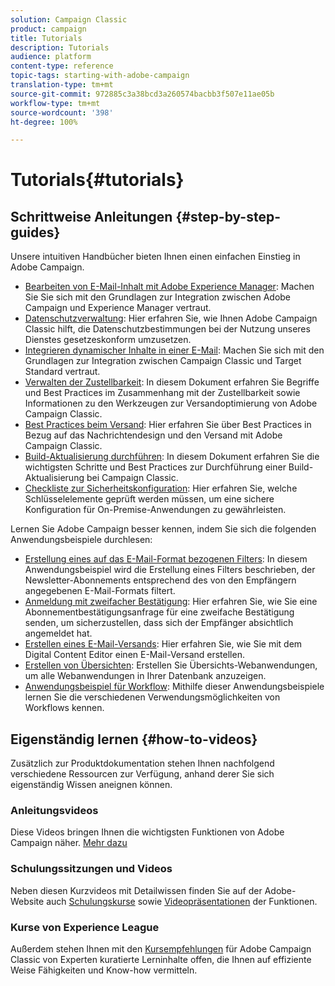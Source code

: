 ```yaml
---
solution: Campaign Classic
product: campaign
title: Tutorials
description: Tutorials
audience: platform
content-type: reference
topic-tags: starting-with-adobe-campaign
translation-type: tm+mt
source-git-commit: 972885c3a38bcd3a260574bacbb3f507e11ae05b
workflow-type: tm+mt
source-wordcount: '398'
ht-degree: 100%

---
```



# Tutorials{#tutorials}

## Schrittweise Anleitungen {#step-by-step-guides}

Unsere intuitiven Handbücher bieten Ihnen einen einfachen Einstieg in Adobe Campaign.

* [Bearbeiten von E-Mail-Inhalt mit Adobe Experience Manager](https://helpx.adobe.com/de/campaign/kb/acc-aem.html): Machen Sie Sie sich mit den Grundlagen zur Integration zwischen Adobe Campaign und Experience Manager vertraut.
* [Datenschutzverwaltung](https://helpx.adobe.com/de/campaign/kb/acc-privacy.html): Hier erfahren Sie, wie Ihnen Adobe Campaign Classic hilft, die Datenschutzbestimmungen bei der Nutzung unseres Dienstes gesetzeskonform umzusetzen.
* [Integrieren dynamischer Inhalte in einer E-Mail](https://docs.adobe.com/content/help/de-DE/campaign-classic/using/integrating-with-adobe-experience-cloud/adobe-target/inserting-a-dynamic-image.html): Machen Sie sich mit den Grundlagen zur Integration zwischen Campaign Classic und Target Standard vertraut.
* [Verwalten der Zustellbarkeit](../../delivery/using/deliverability-key-points.md): In diesem Dokument erfahren Sie Begriffe und Best Practices im Zusammenhang mit der Zustellbarkeit sowie Informationen zu den Werkzeugen zur Versandoptimierung von Adobe Campaign Classic.
* [Best Practices beim Versand](../../delivery/using/delivery-best-practices.md): Hier erfahren Sie über Best Practices in Bezug auf das Nachrichtendesign und den Versand mit Adobe Campaign Classic.
* [Build-Aktualisierung durchführen](https://helpx.adobe.com/de/campaign/kb/acc-build-upgrade.html): In diesem Dokument erfahren Sie die wichtigsten Schritte und Best Practices zur Durchführung einer Build-Aktualisierung bei Campaign Classic.
* [Checkliste zur Sicherheitskonfiguration](https://helpx.adobe.com/de/campaign/kb/acc-security.html): Hier erfahren Sie, welche Schlüsselelemente geprüft werden müssen, um eine sichere Konfiguration für On-Premise-Anwendungen zu gewährleisten.

Lernen Sie Adobe Campaign besser kennen, indem Sie sich die folgenden Anwendungsbeispiele durchlesen:

* [Erstellung eines auf das E-Mail-Format bezogenen Filters](../../platform/using/use-case.md#creating-a-filter-on-the-email-format-of-subscribers): In diesem Anwendungsbeispiel wird die Erstellung eines Filters beschrieben, der Newsletter-Abonnements entsprechend des von den Empfängern angegebenen E-Mail-Formats filtert.
* [Anmeldung mit zweifacher Bestätigung](../../web/using/use-cases--web-forms.md#create-a-subscription--form-with-double-opt-in): Hier erfahren Sie, wie Sie eine Abonnementbestätigungsanfrage für eine zweifache Bestätigung senden, um sicherzustellen, dass sich der Empfänger absichtlich angemeldet hat.
* [Erstellen eines E-Mail-Versands](../../web/using/use-case--creating-an-email-delivery.md): Hier erfahren Sie, wie Sie mit dem Digital Content Editor einen E-Mail-Versand erstellen.
* [Erstellen von Übersichten](../../web/using/use-cases--creating-overviews.md): Erstellen Sie Übersichts-Webanwendungen, um alle Webanwendungen in Ihrer Datenbank anzuzeigen.
* [Anwendungsbeispiel für Workflow](../../workflow/using/about-workflow-use-cases.md): Mithilfe dieser Anwendungsbeispiele lernen Sie die verschiedenen Verwendungsmöglichkeiten von Workflows kennen.

## Eigenständig lernen {#how-to-videos}

Zusätzlich zur Produktdokumentation stehen Ihnen nachfolgend verschiedene Ressourcen zur Verfügung, anhand derer Sie sich eigenständig Wissen aneignen können.

### Anleitungsvideos

Diese Videos bringen Ihnen die wichtigsten Funktionen von Adobe Campaign näher. [Mehr dazu](https://docs.adobe.com/content/help/de-DE/campaign-classic-learn/tutorials/overview.html)

### Schulungssitzungen und Videos

Neben diesen Kurzvideos mit Detailwissen finden Sie auf der Adobe-Website auch [Schulungskurse](https://learning.adobe.com/catalog.html) sowie [Videopräsentationen](https://www.adobe.com/training/video.html) der Funktionen.

### Kurse von Experience League

Außerdem stehen Ihnen mit den [Kursempfehlungen](https://experienceleague.adobe.com/?lang=de#dashboard/learning) für Adobe Campaign Classic von Experten kuratierte Lerninhalte offen, die Ihnen auf effiziente Weise Fähigkeiten und Know-how vermitteln.
